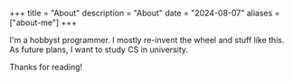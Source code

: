 +++
title = "About"
description = "About"
date = "2024-08-07"
aliases = ["about-me"]
+++

I'm a hobbyst programmer. I mostly re-invent the wheel and stuff like this. As future plans, I want to study CS in university.

Thanks for reading!
